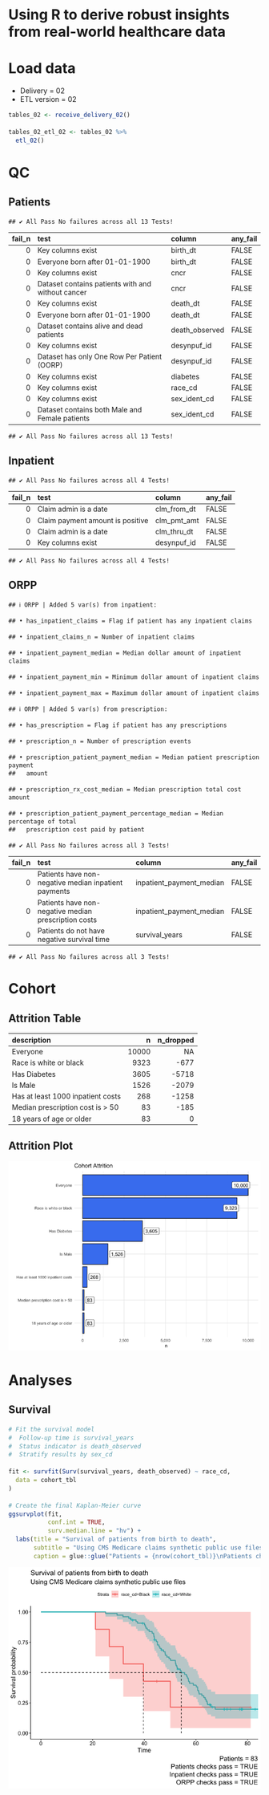 Using R to derive robust insights from real-world healthcare data
================

# Load data

-   Delivery = 02
-   ETL version = 02

``` r
tables_02 <- receive_delivery_02()

tables_02_etl_02 <- tables_02 %>%
  etl_02()
```

# QC

## Patients

    ## ✔ All Pass No failures across all 13 Tests!

| fail_n | test                                              | column         | any_fail |
|-------:|:--------------------------------------------------|:---------------|:---------|
|      0 | Key columns exist                                 | birth_dt       | FALSE    |
|      0 | Everyone born after 01-01-1900                    | birth_dt       | FALSE    |
|      0 | Key columns exist                                 | cncr           | FALSE    |
|      0 | Dataset contains patients with and without cancer | cncr           | FALSE    |
|      0 | Key columns exist                                 | death_dt       | FALSE    |
|      0 | Everyone born after 01-01-1900                    | death_dt       | FALSE    |
|      0 | Dataset contains alive and dead patients          | death_observed | FALSE    |
|      0 | Key columns exist                                 | desynpuf_id    | FALSE    |
|      0 | Dataset has only One Row Per Patient (OORP)       | desynpuf_id    | FALSE    |
|      0 | Key columns exist                                 | diabetes       | FALSE    |
|      0 | Key columns exist                                 | race_cd        | FALSE    |
|      0 | Key columns exist                                 | sex_ident_cd   | FALSE    |
|      0 | Dataset contains both Male and Female patients    | sex_ident_cd   | FALSE    |

    ## ✔ All Pass No failures across all 13 Tests!

## Inpatient

    ## ✔ All Pass No failures across all 4 Tests!

| fail_n | test                             | column      | any_fail |
|-------:|:---------------------------------|:------------|:---------|
|      0 | Claim admin is a date            | clm_from_dt | FALSE    |
|      0 | Claim payment amount is positive | clm_pmt_amt | FALSE    |
|      0 | Claim admin is a date            | clm_thru_dt | FALSE    |
|      0 | Key columns exist                | desynpuf_id | FALSE    |

    ## ✔ All Pass No failures across all 4 Tests!

## ORPP

    ## ℹ ORPP | Added 5 var(s) from inpatient:

    ## • has_inpatient_claims = Flag if patient has any inpatient claims

    ## • inpatient_claims_n = Number of inpatient claims

    ## • inpatient_payment_median = Median dollar amount of inpatient claims

    ## • inpatient_payment_min = Minimum dollar amount of inpatient claims

    ## • inpatient_payment_max = Maximum dollar amount of inpatient claims

    ## ℹ ORPP | Added 5 var(s) from prescription:

    ## • has_prescription = Flag if patient has any prescriptions

    ## • prescription_n = Number of prescription events

    ## • prescription_patient_payment_median = Median patient prescription payment
    ##   amount

    ## • prescription_rx_cost_median = Median prescription total cost amount

    ## • prescription_patient_payment_percentage_median = Median percentage of total
    ##   prescription cost paid by patient

    ## ✔ All Pass No failures across all 3 Tests!

| fail_n | test                                                 | column                   | any_fail |
|-------:|:-----------------------------------------------------|:-------------------------|:---------|
|      0 | Patients have non-negative median inpatient payments | inpatient_payment_median | FALSE    |
|      0 | Patients have non-negative median prescription costs | inpatient_payment_median | FALSE    |
|      0 | Patients do not have negative survival time          | survival_years           | FALSE    |

    ## ✔ All Pass No failures across all 3 Tests!

# Cohort

## Attrition Table

| description                       |     n | n_dropped |
|:----------------------------------|------:|----------:|
| Everyone                          | 10000 |        NA |
| Race is white or black            |  9323 |      -677 |
| Has Diabetes                      |  3605 |     -5718 |
| Is Male                           |  1526 |     -2079 |
| Has at least 1000 inpatient costs |   268 |     -1258 |
| Median prescription cost is \> 50 |    83 |      -185 |
| 18 years of age or older          |    83 |         0 |

## Attrition Plot

![](demo_files/figure-gfm/unnamed-chunk-8-1.png)<!-- -->

# Analyses

## Survival

``` r
# Fit the survival model
#  Follow-up time is survival_years
#  Status indicator is death_observed
#  Stratify results by sex_cd

fit <- survfit(Surv(survival_years, death_observed) ~ race_cd,
  data = cohort_tbl
)

# Create the final Kaplan-Meier curve
ggsurvplot(fit,
           conf.int = TRUE,
           surv.median.line = "hv") +
  labs(title = "Survival of patients from birth to death",
       subtitle = "Using CMS Medicare claims synthetic public use files",
       caption = glue::glue("Patients = {nrow(cohort_tbl)}\nPatients checks pass = {patients_checks_pass}\nInpatient checks pass = {inpatient_checks_pass}\nORPP checks pass = {orpp_checks_pass}"))
```

![](demo_files/figure-gfm/unnamed-chunk-9-1.png)<!-- -->
